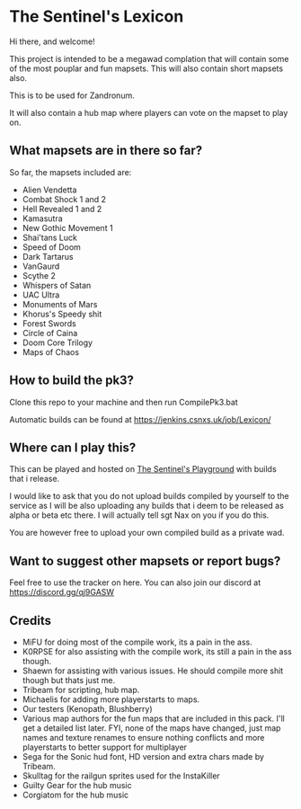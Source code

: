 # The Sentinel's Lexicon
Hi there, and welcome!

This project is intended to be a megawad complation that will contain some of
the most pouplar and fun mapsets. This will also contain short mapsets also.

This is to be used for Zandronum.

It will also contain a hub map where players can vote on the mapset to play on.

## What mapsets are in there so far?
So far, the mapsets included are:

- Alien Vendetta
- Combat Shock 1 and 2
- Hell Revealed 1 and 2
- Kamasutra
- New Gothic Movement 1
- Shai'tans Luck
- Speed of Doom
- Dark Tartarus
- VanGaurd
- Scythe 2
- Whispers of Satan
- UAC Ultra
- Monuments of Mars
- Khorus's Speedy shit
- Forest Swords
- Circle of Caina
- Doom Core Trilogy
- Maps of Chaos

## How to build the pk3?
Clone this repo to your machine and then run CompilePk3.bat

Automatic builds can be found at https://jenkins.csnxs.uk/job/Lexicon/

## Where can I play this?
This can be played and hosted on [The Sentinel's Playground](https://allfearthesentinel.net "The Sentinel's Playground") with builds that i release.

I would like to ask that you do not upload builds compiled by yourself to the service as I will be also uploading any builds that i deem to be released as alpha or beta etc there. I will actually tell sgt Nax on you if you do this.

You are however free to upload your own compiled build as a private wad.

## Want to suggest other mapsets or report bugs?
Feel free to use the tracker on here. You can also join our discord at https://discord.gg/qj9GASW

## Credits
- MiFU for doing most of the compile work, its a pain in the ass.
- K0RPSE for also assisting with the compile work, its still a pain in the ass though.
- Shaewn for assisting with various issues. He should compile more shit though but thats just me.
- Tribeam for scripting, hub map.
- Michaelis for adding more playerstarts to maps.
- Our testers (Kenopath, Blushberry)
- Various map authors for the fun maps that are included in this pack. I'll get a detailed list later. FYI, none of the maps have changed, just map names and texture renames to ensure nothing conflicts and more playerstarts to better support for multiplayer
- Sega for the Sonic hud font, HD version and extra chars made by Tribeam.
- Skulltag for the railgun sprites used for the InstaKiller
- Guilty Gear for the hub music
- Corgiatom for the hub music